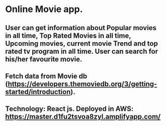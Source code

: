 # Online Movie app.

## User can get information about Popular movies in all time, Top Rated Movies in all time, Upcoming movies, current movie Trend and top rated tv program in all time. User can search for his/her favourite movie.

## Fetch data from Movie db (https://developers.themoviedb.org/3/getting-started/introduction).

## Technology: React js. Deployed in AWS: https://master.d1fu2tsvoa8zyl.amplifyapp.com/
